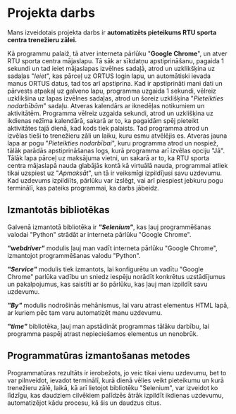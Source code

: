 # Projekta darbs

Mans izveidotais projekta darbs ir **automatizēts pieteikums RTU sporta centra trenežieru zālei.**

Kā programmu palaiž, tā atver interneta pārlūku "**Google Chrome**", un atver RTU sporta centra mājaslapu. Tā sāk ar sīkdatņu apstiprināšanu, pagaida 1 sekundi un tad ieiet mājaslapas izvēlnes sadaļā, atrod un uzklikšķina uz sadaļas "_Ieiet_", kas pārceļ uz ORTUS login lapu, un automātiski ievada manus ORTUS datus, tad tos arī apstiprina. Kad ir apstiprināti mani dati un pārvests atpakaļ uz galveno lapu, programma uzgaida 1 sekundi, vēlreiz uzklikšina uz lapas izvēlnes sadaļas, atrod un šoreiz uzklišķina "_Pieteikties nodarbībām_" sadaļu. Atveras kalendārs ar iknedēļas notikumiem un aktivitātēm. Programma vēlreiz uzgaida sekundi, atrod un uzklišķina uz ikdienas režīma kalendārā, sakarā ar to, ka pagaidām spēj pieteikt aktivitātes tajā dienā, kad kods tiek palaists. Tad programma atrod un izvēlas tieši to trenežieru zāli un laiku, kuru esmu atvēlējis es. Atveras jauna lapa ar pogu "_Pieteikties nodarbībai_", kuru programma atrod un nospiež, tālāk parādās apstiprināšanas logs, kurā programma arī izvēlas opciju "Jā". Tālāk lapa pārceļ uz maksājuma vietni, un sakarā ar to, ka RTU sporta centra mājaslapā nauda glabājās kontā kā virtuālā nauda, programmai atliek tikai uzspiest uz "_Apmaksāt_", un tā ir veiksmīgi izpildījusi savu uzdevumu. Kad uzdevums izpildiīts, pārlūku var izslēgt, vai arī piespiest jebkuru pogu terminālī, kas pateiks programmai, ka darbs jābeidz.

## Izmantotās bibliotēkas

Galvenā izmantotā bibliotēka ir **_"Selenium"_**, kas ļauj programmēšanas valodai "Python" strādāt ar interneta pārlūku "Google Chrome".

**_"webdriver"_** modulis ļauj man vadīt interneta pārlūku "Google Chrome", izmantojot programmēšanas valodu "Python".

**_"Service"_** modulis tiek izmantots, lai konfigurētu un vadītu "Google Chrome" parlūka vadību un sniedz iespēju norādīt konkrētus uzstādījumus un pakalpojumus, kas saistīti ar šo pārlūku, kas ļauj man izpildīt savu uzdevumu.

**_"By"_** modulis nodrošinās mehānismus, lai varu atrast elementus HTML lapā, ar kuriem pēc tam varu automatizēt manu uzdevumu.

**_"time"_** bibliotēka, ļauj man apstādināt programmas tālāku darbību, lai programma paspēj atrast nepieciešamos elementus un nenobrūk.

## Programmatūras izmantošanas metodes

Programmatūras rezultāts ir ierobežots, jo veic tikai vienu uzdevumu, bet to var pilnveidot, ievadot terminālī, kurā dienā vēlies veikt pieteikumu un kurā trenežieru zālē, laikā, kā arī lietojot bibliotēku "Selenium", var izveidot ko līdzīgu, kas daudziem cilvēkiem palīdzēs ātrāk izpildīt ikdienas uzdevumu, automatizējot kādu procesu, kā šis un daudzus citus.

